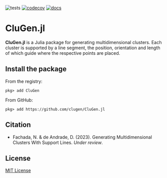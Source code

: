![tests](https://github.com/clugen/CluGen.jl/actions/workflows/Tests.yml/badge.svg)
[![codecov](https://codecov.io/gh/clugen/CluGen.jl/branch/main/graph/badge.svg?token=BJQ4UUK7V2)](https://codecov.io/gh/clugen/CluGen.jl)
[![docs](https://img.shields.io/badge/docs-stable-blue.svg)](https://clugen.github.io/CluGen.jl/stable)

# CluGen.jl

**CluGen.jl** is a Julia package for generating multidimensional clusters.
Each cluster is supported by a line segment, the position, orientation and
length of which guide where the respective points are placed.

## Install the package

From the registry:

```julia-repl
pkg> add CluGen
```

From GitHub:

```julia-repl
pkg> add https://github.com/clugen/CluGen.jl
```

## Citation

* Fachada, N. & de Andrade, D. (2023). Generating Multidimensional Clusters With
  Support Lines. *Under review*.

## License

[MIT License](LICENSE)